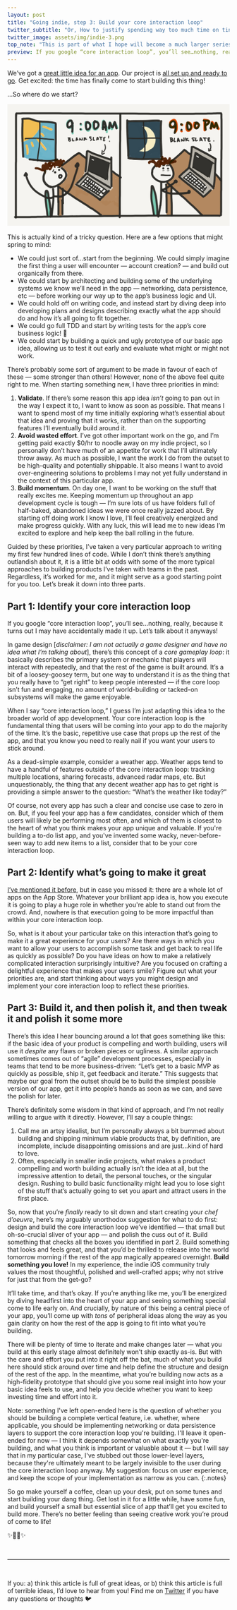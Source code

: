 ```yaml
---
layout: post
title: "Going indie, step 3: Build your core interaction loop"
twitter_subtitle: "Or, How to justify spending way too much time on tiny details"
twitter_image: assets/img/indie-3.png
top_note: "This is part of what I hope will become a much larger series. Check out the <a href=\"https://danielgauthier.me/2020/01/26/indie-intro.html\">introduction</a> if you haven't already!" 
preview: If you google “core interaction loop”, you’ll see…nothing, really, because it turns out I may have accidentally made it up. Let’s talk about it anyways!
---
```

We’ve got a [great little idea for an app](https://danielgauthier.me/2020/01/27/indie-1.html). Our project is [all set up and ready to go](https://danielgauthier.me/2020/02/03/indie-2.html). Get excited: the time has finally come to start building this thing!

…So where do we start?

![Staring at blank screen all day](/assets/img/indie-3.png)

This is actually kind of a tricky question. Here are a few options that might spring to mind:

* We could just sort of…start from the beginning. We could simply imagine the first thing a user will encounter — account creation? — and build out organically from there. 
* We could start by architecting and building some of the underlying systems we know we’ll need in the app — networking, data persistence, etc — before working our way up to the app’s business logic and UI.
* We could hold off on writing code, and instead start by diving deep into developing plans and designs describing exactly what the app should do and how it’s all going to fit together.
* We could go full TDD and start by writing tests for the app’s core business logic! 🧐
* We could start by building a quick and ugly prototype of our basic app idea, allowing us to test it out early and evaluate what might or might not work. 

There’s probably some sort of argument to be made in favour of each of these — some stronger than others! However, none of the above feel quite right to me. When starting something new, I have three priorities in mind:

1. **Validate**. If there’s some reason this app idea _isn’t_ going to pan out in the way I expect it to, I want to know as soon as possible. That means I want to spend most of my time initially exploring what’s essential about that idea and proving that it works, rather than on the supporting features I’ll eventually build around it. 
2. **Avoid wasted effort**. I’ve got other important work on the go, and I’m getting paid exactly $0/hr to noodle away on my indie project, so I personally don’t have much of an appetite for work that I’ll ultimately throw away. As much as possible, I want the work I do from the outset to be high-quality and potentially shippable. It also means I want to avoid over-engineering solutions to problems I may not yet fully understand in the context of this particular app.
3. **Build momentum**. On day one, I want to be working on the stuff that really excites me. Keeping momentum up throughout an app development cycle is tough — I’m sure lots of us have folders full of half-baked, abandoned ideas we were once really jazzed about. By starting off doing work I know I love, I’ll feel creatively energized and make progress quickly. With any luck, this will lead me to new ideas I’m excited to explore and help keep the ball rolling in the future. 

Guided by these priorities, I’ve taken a very particular approach to writing my first few hundred lines of code. While I don’t think there’s anything outlandish about it, it is a little bit at odds with some of the more typical approaches to building products I’ve taken with teams in the past. Regardless, it’s worked for me, and it might serve as a good starting point for you too. Let’s break it down into three parts.

## Part 1: Identify your core interaction loop
If you google “core interaction loop”, you’ll see…nothing, really, because it turns out I may have accidentally made it up. Let’s talk about it anyways!

In game design [_disclaimer: I am not actually a game designer and have no idea what I’m talking about_], there’s this concept of a _core gameplay loop_: it basically describes the primary system or mechanic that players will interact with repeatedly, and that the rest of the game is built around. It’s a bit of a loosey-goosey term, but one way to understand it is as the thing that you really have to “get right” to keep people interested — if the core loop isn’t fun and engaging, no amount of world-building or tacked-on subsystems will make the game enjoyable.

When I say “core interaction loop,” I guess I’m just adapting this idea to the broader world of app development. Your core interaction loop is the fundamental thing that users will be coming into your app to do the majority of the time. It’s the basic, repetitive use case that props up the rest of the app, and that you know you need to really nail if you want your users to stick around.

As a dead-simple example, consider a weather app. Weather apps tend to have a handful of features outside of the core interaction loop: tracking multiple locations, sharing forecasts, advanced radar maps, etc. But unquestionably, the thing that any decent weather app has to get right is providing a simple answer to the question: “What’s the weather like today?”

Of course, not every app has such a clear and concise use case to zero in on. But, if you feel your app has a few candidates, consider which of them users will likely be performing most often, and which of them is closest to the heart of what you think makes your app unique and valuable. If you're building a to-do list app, and you've invented some wacky, never-before-seen way to add new items to a list, consider that to be your core interaction loop.  

## Part 2: Identify what’s going to make it great
[I’ve mentioned it before](https://danielgauthier.me/2020/01/27/indie-1.html), but in case you missed it: there are a whole lot of apps on the App Store. Whatever your brilliant app idea is, how you execute it is going to play a huge role in whether you're able to stand out from the crowd. And, nowhere is that execution going to be more impactful than within your core interaction loop.

So, what is it about your particular take on this interaction that’s going to make it a great experience for your users? Are there ways in which you want to allow your users to accomplish some task and get back to real life as quickly as possible? Do you have ideas on how to make a relatively complicated interaction surprisingly intuitive? Are you focused on crafting a delightful experience that makes your users smile? Figure out what your priorities are, and start thinking about ways you might design and implement your core interaction loop to reflect these priorities.

## Part 3: Build it, and then polish it, and then tweak it and polish it some more
There’s this idea I hear bouncing around a lot that goes something like this: if the basic idea of your product is compelling and worth building, users will use it _despite_ any flaws or broken pieces or ugliness. A similar approach sometimes comes out of “agile” development processes, especially in teams that tend to be more business-driven: “Let’s get to a basic MVP as quickly as possible, ship it, get feedback and iterate.” This suggests that maybe our goal from the outset should be to build the simplest possible version of our app, get it into people’s hands as soon as we can, and save the polish for later.

There’s definitely some wisdom in that kind of approach, and I’m not really willing to argue with it directly. However, I’ll say a couple things:

1. Call me an artsy idealist, but I’m personally always a bit bummed about building and shipping minimum viable products that, by definition, are incomplete, include disappointing omissions and are just…kind of hard to love. 
2. Often, especially in smaller indie projects, what makes a product compelling and worth building actually isn’t the idea at all, but the impressive attention to detail, the personal touches, or the singular design. Rushing to build basic functionality might lead you to lose sight of the stuff that’s actually going to set you apart and attract users in the first place. 

So, now that you’re _finally_ ready to sit down and start creating your _chef d’oeuvre_, here’s my arguably unorthodox suggestion for what to do first: design and build the core interaction loop we’ve identified — that small but oh-so-crucial sliver of your app — and polish the cuss out of it. Build something that checks all the boxes you identified in part 2. Build something that looks and feels great, and that you’d be thrilled to release into the world tomorrow morning if the rest of the app magically appeared overnight. **Build something you love!** In my experience, the indie iOS community truly values the most thoughtful, polished and well-crafted apps; why not strive for just that from the get-go?

It’ll take time, and that’s okay. If you’re anything like me, you’ll be energized by diving headfirst into the heart of your app and seeing something special come to life early on. And crucially, by nature of this being a central piece of your app, you’ll come up with _tons_ of peripheral ideas along the way as you gain clarity on how the rest of the app is going to fit into what you’re building. 

There will be plenty of time to iterate and make changes later — what you build at this early stage almost definitely won’t ship exactly as-is. But with the care and effort you put into it right off the bat, much of what you build here should stick around over time and help define the structure and design of the rest of the app. In the meantime, what you’re building now acts as a high-fidelity prototype that should give you some real insight into how your basic idea feels to use, and help you decide whether you want to keep investing time and effort into it. 

Note: something I've left open-ended here is the question of whether you should be building a complete vertical feature, i.e. whether, where applicable, you should be implementing networking or data persistence layers to support the core interaction loop you're building. I'll leave it open-ended for now — I think it depends somewhat on what exactly you're building, and what you think is important or valuable about it — but I will say that in my particular case, I've stubbed out those lower-level layers, because they're ultimately meant to be largely invisible to the user during the core interaction loop anyway. My suggestion: focus on user experience, and keep the scope of your implementation as narrow as you can.
{:.notes}

So go make yourself a coffee, clean up your desk, put on some tunes and start building your dang thing. Get lost in it for a little while, have some fun, and build yourself a small but essential slice of app that’ll get you excited to build more. There’s no better feeling than seeing creative work you’re proud of come to life! 

✨🧑‍💻✨

<br/>

---

<br/>

If you: a) think this article is full of great ideas, or b) think this article is full of terrible ideas, I’d love to hear from you! Find me on [Twitter](https://twitter.com/danielmgauthier) if you have any questions or thoughts 🐦
